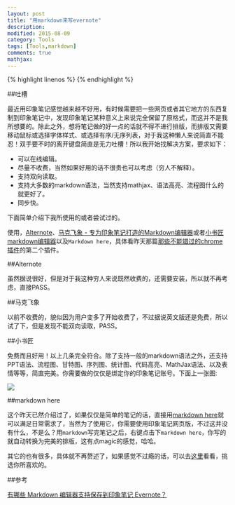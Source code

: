 ```yaml
---
layout: post
title: "用markdown来写evernote"
description: 
modified: 2015-08-09
category: Tools
tags: [Tools,markdown]
comments: true
mathjax: 
---
```

{% highlight linenos %}
{% endhighlight %}

##吐槽

最近用印象笔记感觉越来越不好用，有时候需要把一些网页或者其它地方的东西复制到印象笔记中，发现印象笔记某种意义上来说完全保留了原格式，而这并不是我所想要的。除此之外，想将笔记做的好一点的话就不得不进行排版，而排版又需要移动鼠标或选择字体样式、或选择有序/无序列表，对于我这种懒人来说简直不能忍！双手要不时的离开键盘简直是无力吐槽！所以我开始找解决方案，要求如下：

* 可以在线编辑。
* 尽量不收费，当然如果好用的话不很贵也可以考虑（穷人不解释）。
* 支持双向读取。
* 支持大多数的markdown语法，当然支持mathjax、语法高亮、流程图什么的就更好了。
* 同步快。

下面简单介绍下我所使用的或者尝试过的。

使用，[Alternote][2]、[马克飞象 - 专为印象笔记打造的Markdown编辑器][3]或者[小书匠markdown编辑器][4]以及`Markdown here`，具体看昨天那篇[那些不能错过的chrome插件][5]的第二个插件。

##Alternote

虽然据说很好，但是对于我这种穷人来说既然收费的，还需要安装，所以就不再考虑，直接PASS。

##马克飞象

以前不收费的，貌似因为用户变多了开始收费了，不过据说英文版还是免费，所以试了下，但是发现不能双向读取，PASS。

##小书匠

免费而且好用！以上几条完全符合。除了支持一般的markdown语法之外，还支持PPT语法、流程图、甘特图、序列图、统计图、代码高亮、MathJax语法、以及表情等等，简直完美。你需要做的仅仅是绑定你的印象笔记账号。下面上一张图:

![][6]

##markdown here

这个昨天已然介绍过了，如果仅仅是简单的笔记的话，直接用[markdown here][5]就可以满足日常需求了，当然为了使用它，你需要使用印象笔记网页版，不过这并没有什么，不是么？用`markdown`写完笔记之后，右键点击下`markdown here`，你写的就自动转换为完美的排版，这有点magic的感觉，哈哈。

其它的也有很多，具体就不再赘述了，如果感觉不过瘾的话，可以去[这里][1]看看，挑选你所喜欢的。

##参考

[有哪些 Markdown 编辑器支持保存到印象笔记 Evernote？][1]



[1]:http://www.zhihu.com/question/20086835
[2]:http://alternoteapp.com/
[3]:http://maxiang.info/
[4]:http://markdown.xiaoshujiang.com/
[5]:http://voidy.net/chrome_scripts_1/
[6]:https://github.com/Voidly/Img/blob/master/blog/markdown_with_evernote.png?raw=true

